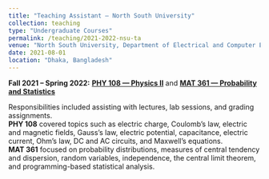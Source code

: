 ```yaml
---
title: "Teaching Assistant — North South University"
collection: teaching
type: "Undergraduate Courses"
permalink: /teaching/2021-2022-nsu-ta
venue: "North South University, Department of Electrical and Computer Engineering"
date: 2021-08-01
location: "Dhaka, Bangladesh"
---
```


**Fall 2021 – Spring 2022:** [**PHY 108 — Physics II**](https://ece.northsouth.edu/courses/phy-108/) and [**MAT 361 — Probability and Statistics**](https://ece.northsouth.edu/courses/mat-361/)

Responsibilities included assisting with lectures, lab sessions, and grading assignments.  
**PHY 108** covered topics such as electric charge, Coulomb’s law, electric and magnetic fields, Gauss’s law, electric potential, capacitance, electric current, Ohm’s law, DC and AC circuits, and Maxwell’s equations.  
**MAT 361** focused on probability distributions, measures of central tendency and dispersion, random variables, independence, the central limit theorem, and programming-based statistical analysis.
